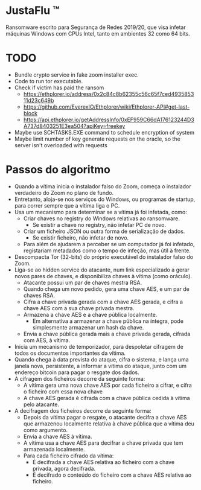 # JustaFlu ™

Ransomware escrito para Segurança de Redes 2019/20, que visa infetar
máquinas Windows com CPUs Intel, tanto em ambientes 32 como 64 bits.

# TODO

* Bundle crypto service in fake zoom installer exec.
* Code to run tor executable.
* Check if victim has paid the ransom
    + https://ethplorer.io/address/0x2c84c8b62355c56c65f7ced493585311d23c649b
    + https://github.com/EverexIO/Ethplorer/wiki/Ethplorer-API#get-last-block
    + https://api.ethplorer.io/getAddressInfo/0xEF959C66dA176123244D3A737d8403251E3ea504?apiKey=freekey
* Maybe use SCHTASKS.EXE command to schedule encryption of system
* Maybe limit number of key generate requests on the oracle,
  so the server isn't overloaded with requests

# Passos do algoritmo

* Quando a vítima inicia o instalador falso do Zoom, começa o instalador
  verdadeiro do Zoom no plano de fundo.
* Entretanto, aloja-se nos serviços do Windows, ou programas de startup,
  para correr sempre que a vítima liga o PC.
* Usa um mecanismo para determinar se a vítima já foi infetada, como:
    + Criar chaves no registry do Windows relativas ao ransomware.
        - Se existir a chave no registry, não infetar PC de novo.
    + Criar um ficheiro JSON ou outra forma de serialização de dados.
        - Se existir ficheiro, não infetar de novo.
    + Para além de ajudarem a perceber se um computador já foi infetado,
      registariam metadados como o tempo de infeção, mas útil à frente.
* Descompacta Tor (32-bits) do próprio executável do instalador falso
  do Zoom.
* Liga-se ao hidden service do atacante, num link especializado a gerar novos pares de
  chaves, e disponibiliza chaves à vítima (como oráculo).
    + Atacante possui um par de chaves mestra RSA.
    + Quando chega um novo pedido, gera uma chave AES, e um par de chaves RSA.
    + Cifra a chave privada gerada com a chave AES gerada, e cifra a chave AES
      com a sua chave privada mestra.
    + Armazena a chave AES e a chave pública localmente.
        - Em alternativa a armazenar a chave pública na íntegra,
          pode simplesmente armazenar um hash da chave.
    + Envia a chave pública gerada mais a chave privada gerada, cifrada com AES,
      à vítima.
* Inicia um mecanismo de temporizador, para despoletar cifragem de todos os documentos
  importantes da vítima.
* Quando chega à data prevista do ataque, cifra o sistema, e lança uma janela nova,
  persistente, a informar a vítima do ataque, junto com um endereço bitcoin para
  pagar o resgate dos dados.
* A cifragem dos ficheiros decorre da seguinte forma:
    + A vítima gera uma nova chave AES por cada ficheiro a cifrar, e cifra o ficheiro
      com essa nova chave
    + A chave AES gerada é cifrada com a chave pública cedida à vítima pelo atacante.
* A decifragem dos ficheiros decorre da seguinte forma:
    + Depois da vítima pagar o resgate, o atacante decifra a chave AES que armazenou
      localmente relativa à chave pública que a vítima deu como argumento.
    + Envia a chave AES à vítima.
    + A vítima usa a chave AES para decifrar a chave privada que tem armazenada localmente.
    + Para cada ficheiro cifrado da vítima:
        - É decifrada a chave AES relativa ao ficheiro com a chave privada, agora
          decifrada.
        - É decifrado o conteúdo do ficheiro com a chave AES relativa ao ficheiro.
